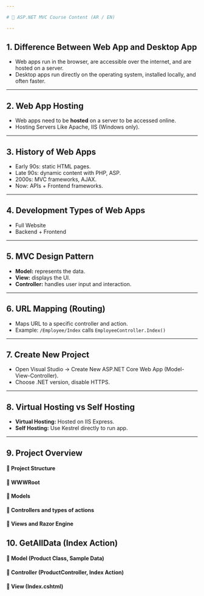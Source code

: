 ```yaml
---

# 📘 ASP.NET MVC Course Content (AR / EN)

---
```


## 1. Difference Between Web App and Desktop App

- Web apps run in the browser, are accessible over the internet, and are hosted on a server.
- Desktop apps run directly on the operating system, installed locally, and often faster.

---

## 2. Web App Hosting

- Web apps need to be **hosted** on a server to be accessed online.
- Hosting Servers Like Apache, IIS (Windows only).

---

## 3. History of Web Apps

- Early 90s: static HTML pages.
- Late 90s: dynamic content with PHP, ASP.
- 2000s: MVC frameworks, AJAX.
- Now: APIs + Frontend frameworks.

---

## 4. Development Types of Web Apps

- Full Website
- Backend + Frontend

---

## 5. MVC Design Pattern

- **Model:** represents the data.
- **View:** displays the UI.
- **Controller:** handles user input and interaction.

---

## 6. URL Mapping (Routing)

- Maps URL to a specific controller and action.
- Example: `/Employee/Index` calls `EmployeeController.Index()`

---

## 7. Create New Project

- Open Visual Studio → Create New ASP.NET Core Web App (Model-View-Controller).
- Choose .NET version, disable HTTPS.

---

## 8. Virtual Hosting vs Self Hosting

- **Virtual Hosting:** Hosted on IIS Express.
- **Self Hosting:** Use Kestrel directly to run app.

---

## 9. Project Overview

#### 🔸 Project Structure
#### 🔸 WWWRoot
#### 🔸 Models
#### 🔸 Controllers and types of actions
#### 🔸 Views and Razor Engine

## 10. GetAllData (Index Action)

#### 🔸 Model (Product Class, Sample Data)
#### 🔸 Controller (ProductController, Index Action)
#### 🔸 View (Index.cshtml)

